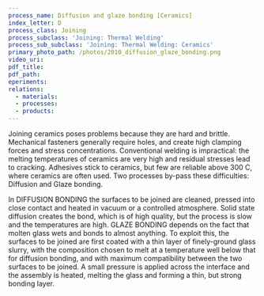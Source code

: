 ```yaml
---
process_name: Diffusion and glaze bonding [Ceramics]
index_letter: D
process_class: Joining
process_subclass: 'Joining: Thermal Welding'
process_sub_subclass: 'Joining: Thermal Welding: Ceramics'
primary_photo_path: /photos/2010_diffusion_glaze_bonding.png
video_uri:
pdf_title:
pdf_path:
eperiments:
relations:
  - materials:
  - processes:
  - products:
---
```


Joining ceramics poses problems because they are hard and brittle. Mechanical fasteners generally require holes, and create high clamping forces and stress concentrations. Conventional welding is impractical: the melting temperatures of ceramics are very high and residual stresses lead to cracking. Adhesives stick to ceramics, but few are reliable above 300 C, where ceramics are often used. Two processes by-pass these difficulties: Diffusion and Glaze bonding. 

In DIFFUSION BONDING the surfaces to be joined are cleaned, pressed into close contact and heated in vacuum or a controlled atmosphere. Solid state diffusion creates the bond, which is of high quality, but the process is slow and the temperatures are high. GLAZE BONDING depends on the fact that molten glass wets and bonds to almost anything. To exploit this, the surfaces to be joined are first coated with a thin layer of finely-ground glass slurry, with the composition chosen to melt at a temperature well below that for diffusion bonding, and with maximum compatibility between the two surfaces to be joined. A small pressure is applied across the interface and the assembly is heated, melting the glass and forming a thin, but strong bonding layer.